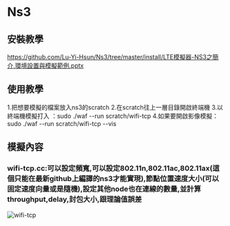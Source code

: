 # Ns3
## 安裝教學
https://github.com/Lu-Yi-Hsun/Ns3/tree/master/install/LTE模擬器-NS3之簡介,環境設置與模擬範例.pptx
## 使用教學
1.把想要模擬的檔案放入ns3的scratch
2.在scratch往上一層目錄開啟終端機
3.以終端機模擬打入 ：sudo ./waf --run scratch/wifi-tcp 
4.如果要開啟影像模擬：sudo ./waf --run scratch/wifi-tcp --vis
## 模擬內容
### wifi-tcp.cc:可以設定頻寬,可以設定802.11n,802.11ac,802.11ax(這個只能在最新github上編譯的ns3才能實現),節點位置速度大小(可以固定速度向量或是隨機),設定其他node也在連線的數量,並計算throughput,delay,封包大小,跟理論值誤差
![wifi-tcp](image/wifi-tcp.gif)
